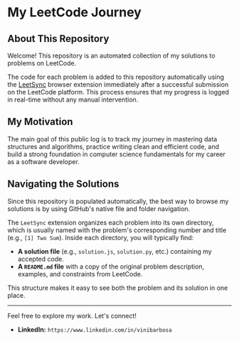 # My LeetCode Journey

## About This Repository

Welcome! This repository is an automated collection of my solutions to problems on LeetCode.

The code for each problem is added to this repository automatically using the [LeetSync](https://github.com/LeetSync/LeetSync) browser extension immediately after a successful submission on the LeetCode platform. This process ensures that my progress is logged in real-time without any manual intervention.

## My Motivation

The main goal of this public log is to track my journey in mastering data structures and algorithms, practice writing clean and efficient code, and build a strong foundation in computer science fundamentals for my career as a software developer.

## Navigating the Solutions

Since this repository is populated automatically, the best way to browse my solutions is by using GitHub's native file and folder navigation.

The `LeetSync` extension organizes each problem into its own directory, which is usually named with the problem's corresponding number and title (e.g., `[1] Two Sum`). Inside each directory, you will typically find:

* **A solution file** (e.g., `solution.js`, `solution.py`, etc.) containing my accepted code.
* **A `README.md` file** with a copy of the original problem description, examples, and constraints from LeetCode.

This structure makes it easy to see both the problem and its solution in one place.

---

Feel free to explore my work. Let's connect!

* **LinkedIn:** `https://www.linkedin.com/in/vinibarbosa`
